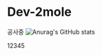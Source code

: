# Dev-2mole

공사중 
![Anurag's GitHub stats](https://github-readme-stats.vercel.app/api?username=Dev-2mole&show_icons=true&theme=radical)
 
12345
